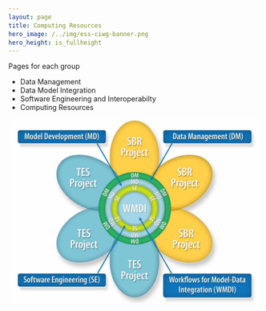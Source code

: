 ```yaml
---
layout: page
title: Computing Resources
hero_image: /../img/ess-ciwg-banner.png
hero_height: is_fullheight
---
```


Pages for each group
 * Data Management
 * Data Model Integration
 * Software Engineering and Interoperabilty
 * Computing Resources

 <p align="center">
  <img width="500" src="/../img/ESSWG_logo-1.jpeg">
</p>
